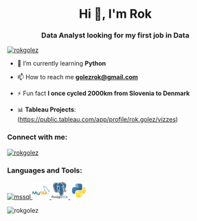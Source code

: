 <h1 align="center">Hi 👋, I'm Rok</h1>
<h3 align="center">Data Analyst looking for my first job in Data</h3>

<p align="left"> <a href="https://github.com/rokgolez/github-profile-trophy"><img src="https://github-profile-trophy.vercel.app/?username=rokgolez" alt="rokgolez" /></a> </p>

- 🌱 I’m currently learning **Python**

- 📫 How to reach me **golezrok@gmail.com**

- ⚡ Fun fact **I once cycled 2000km from Slovenia to Denmark**

-  📊 **Tableau Projects**: (https://public.tableau.com/app/profile/rok.golez/vizzes)

<h3 align="left">Connect with me:</h3>
<p align="left">
<a href="https://linkedin.com/in/rokgolez" target="blank"><img align="center" src="https://raw.githubusercontent.com/rahuldkjain/github-profile-readme-generator/master/src/images/icons/Social/linked-in-alt.svg" alt="rokgolez" height="30" width="40" /></a>
</p>

<h3 align="left">Languages and Tools:</h3>
<p align="left"> <a href="https://www.microsoft.com/en-us/sql-server" target="_blank" rel="noreferrer"> <img src="https://www.svgrepo.com/show/303229/microsoft-sql-server-logo.svg" alt="mssql" width="40" height="40"/> </a> <a href="https://www.mysql.com/" target="_blank" rel="noreferrer"> <img src="https://raw.githubusercontent.com/devicons/devicon/master/icons/mysql/mysql-original-wordmark.svg" alt="mysql" width="40" height="40"/> </a> <a href="https://www.postgresql.org" target="_blank" rel="noreferrer"> <img src="https://raw.githubusercontent.com/devicons/devicon/master/icons/postgresql/postgresql-original-wordmark.svg" alt="postgresql" width="40" height="40"/> </a> <a href="https://www.python.org" target="_blank" rel="noreferrer"> <img src="https://raw.githubusercontent.com/devicons/devicon/master/icons/python/python-original.svg" alt="python" width="40" height="40"/> </a> </p>

<p><img align="center" src="https://github-readme-streak-stats.herokuapp.com/?user=rokgolez&" alt="rokgolez" /></p>

